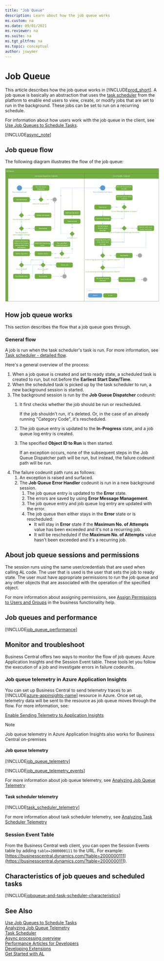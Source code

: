```yaml
---
title: "Job Queue"
description: Learn about how the job queue works
ms.custom: na
ms.date: 09/01/2021
ms.reviewer: na
ms.suite: na
ms.tgt_pltfrm: na
ms.topic: conceptual
author: jswymer
---
```

# Job Queue

This article describes how the job queue works in [!INCLUDE[prod_short](includes/prod_short.md)]. A job queue is basically an abstraction that uses the [task scheduler](devenv-task-scheduler.md) from the platform to enable end users to view, create, or modify jobs that are set to run in the background. These jobs can be set to run on a recurring schedule.

For information about how users work with the job queue in the client, see [Use Job Queues to Schedule Tasks](/dynamics365/business-central/admin-job-queues-schedule-tasks).

[!INCLUDE[async_note](includes/include-async-note.md)]

## Job queue flow

The following diagram illustrates the flow of the job queue:

[ ![Shows the job queue activity flow.](media/job-queue-activity-flow.png) ](media/job-queue-activity-flow.png)

<!--
## Create and manage job queue



.. Add some examples
-->
## How job queue works

This section describes the flow that a job queue goes through.

### General flow

A job is run when the task scheduler's task is run. For more information, see [Task scheduler - detailed flow](devenv-task-scheduler.md#detailed-flow).

Here's a general overview of the process:

1. When a job queue is created and set to ready state, a scheduled task is created to run, but not before the **Earliest Start Date/Time**.
2. When the scheduled task is picked up by the task scheduler to run, a new background session is started.
3. The background session is run by the **Job Queue Dispatcher** codeunit:
    1. It first checks whether the job should be run or rescheduled.

        If the job shouldn't run, it's deleted. Or, in the case of an already running "Category Code", it's rescheduled.
    2. The job queue entry is updated to the **In-Progress** state, and a job queue log entry is created.
    3. The specified **Object ID to Run** is then started.

       If an exception occurs, none of the subsequent steps in the Job Queue Dispatcher path will be run, but instead, the failure codeunit path will be run.
4. The failure codeunit path runs as follows:
    1. An exception is raised and surfaced.
    2. The **Job Queue Error Handler** codeunit is run in a new background session.
        1. The job queue entry is updated to the **Error** state.
        2. The errors are saved by using **Error Message Management**.
        3. The job queue entry and job queue log entry are updated with the error.
        4. The job queue then either stays in the **Error** state or is rescheduled:
            - It will stay in **Error** state if the **Maximum No. of Attempts** value has been exceeded and it's not a recurring job.
            - It will be rescheduled if the **Maximum No. of Attempts** value hasn't been exceeded and it's a recurring job.

## About job queue sessions and permissions

The session runs using the same user/credentials that are used when calling AL code. The user that is used is the user that sets the job to ready state. The user must have appropriate permissions to run the job queue and any other objects that are associated with the operation of the specified object.

For more information about assigning permissions, see [Assign Permissions to Users and Groups](/dynamics365/business-central/ui-define-granular-permissions) in the business functionality help.

## Job queues and performance

[!INCLUDE[job_queue_performance](../includes/include-task-job-queue-performance.md)]

## Monitor and troubleshoot

Business Central offers two ways to monitor the flow of job queues: Azure Application Insights and the Session Event table. These tools let you follow the execution of a job and investigate errors in failure codeunits.

### Job queue telemetry in Azure Application Insights

You can set up Business Central to send telemetry traces to an [!INCLUDE[azure-appinsights-name](../includes/azure-appinsights-name.md)] resource in Azure. Once set up, telemetry data will be sent to the resource as job queue moves through the flow. For more information, see:

[Enable Sending Telemetry to Application Insights](../administration/telemetry-enable-application-insights.md) 

> [!NOTE]  
> Job queue telemetry in Azure Application Insights also works for Business Central on-premises

#### Job queue telemetry

[!INCLUDE[job_queue_telemetry](../includes/include-telemetry-job-queue.md)]

[!INCLUDE[job_queue_telemetry_events](../includes/include-telemetry-job-queue-events.md)]

For more information about job queue telemetry, see [Analyzing Job Queue Telemetry](../administration/telemetry-job-queue-lifecycle-trace.md)

#### Task scheduler telemetry

[!INCLUDE[task_scheduler_telemetry](../includes/include-telemetry-task-scheduler.md)]

For more information about task scheduler telemetry, see [Analyzing Task Scheduler Telemetry](../administration/telemetry-task-scheduler-trace.md)

### Session Event Table

From the Business Central web client, you can open the Session Events table by adding `table=2000000111` to the URL. For example: [https://businesscentral.dynamics.com/?table=2000000111](https://businesscentral.dynamics.com/?table=2000000111).

## Characteristics of job queues and scheduled tasks

[!INCLUDE[jobqueue-and-task-scheduler-characteristics](includes/include-jobqueue-and-task-scheduler-characteristics.md)]


## See Also
[Use Job Queues to Schedule Tasks](/dynamics365/business-central/admin-job-queues-schedule-tasks)   
[Analyzing Job Queue Telemetry](../administration/telemetry-job-queue-lifecycle-trace.md)   
[Task Scheduler](devenv-task-scheduler.md)   
[Async processing overview](devenv-async-overview.md)   
[Performance Articles for Developers](../performance/performance-developer.md)   
[Developing Extensions](devenv-dev-overview.md)  
[Get Started with AL](devenv-get-started.md)  